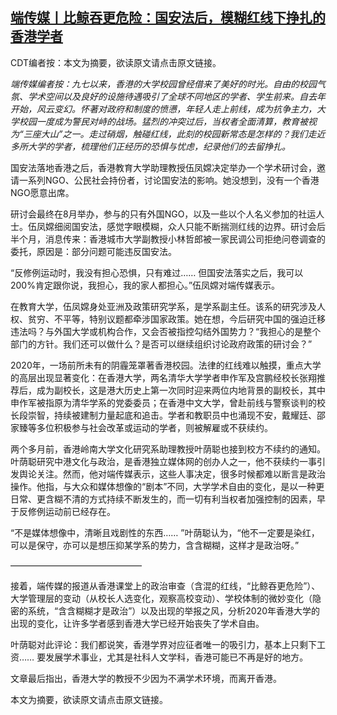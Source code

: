 <!--1605525291000-->
[端传媒丨比鲸吞更危险：国安法后，模糊红线下挣扎的香港学者](https://chinadigitaltimes.net/chinese/2020/11/%e7%ab%af%e4%bc%a0%e5%aa%92%e4%b8%a8%e6%af%94%e9%b2%b8%e5%90%9e%e6%9b%b4%e5%8d%b1%e9%99%a9%ef%bc%9a%e5%9b%bd%e5%ae%89%e6%b3%95%e5%90%8e%ef%bc%8c%e6%a8%a1%e7%b3%8a%e7%ba%a2%e7%ba%bf%e4%b8%8b%e6%8c%a3/)
------

<p>CDT编者按：本文为摘要，欲读原文请点击原文链接。</p><p><em>端传媒编者按：九七以来，香港的大学校园曾经借来了美好的时光。自由的校园气氛、学术空间以及良好的设施待遇吸引了全球不同地区的学者、学生前来。自去年开始，风云变幻。怀著对政府和制度的愤懑，年轻人走上前线，成为抗争主力，大学校园一度成为警民对峙的战场。猛烈的冲突过后，当权者全面清算，教育被视为“三座大山”之一。走过硝烟，触碰红线，此刻的校园新常态是怎样的？我们走近多所大学的学者，梳理他们正经历的恐惧与忧虑，纪录他们的去留挣扎。</em></p><p>国安法落地香港之后，香港教育大学助理教授伍凤嫦决定举办一个学术研讨会，邀请一系列NGO、公民社会持份者，讨论国安法的影响。她没想到，没有一个香港NGO愿意出席。</p><p>研讨会最终在8月举办，参与的只有外国NGO，以及一些以个人名义参加的社运人士。伍凤嫦细阅国安法，感觉字眼模糊，众人只能不断揣测红线的边界。研讨会后半个月，消息传来：香港城市大学副教授小林哲郎被一家民调公司拒绝问卷调查的委托，原因是：部分问题可能违反国安法。</p><p>“反修例运动时，我没有担心恐惧，只有难过…… 但国安法落实之后，我可以200%肯定跟你说，我担心，我的家人都担心。”伍凤嫦对端传媒表示。</p><p>在教育大学，伍凤嫦身处亚洲及政策研究学系，是学系副主任。该系的研究涉及人权、贫穷、不平等，特别议题都牵涉国家政策。她在想，今后研究中国的强迫迁移违法吗？与外国大学或机构合作，又会否被指控勾结外国势力？“我担心的是整个部门的方针。我们还可以做什么？是否可以继续组织讨论政府政策的研讨会？”</p><p>2020年，一场前所未有的阴霾笼罩著香港校园。法律的红线难以触摸，重点大学的高层出现显著变化：在香港大学，两名清华大学学者申作军及宫鹏经校长张翔推荐后，成为副校长，这是港大历史上第一次同时迎来两位内地背景的副校长，其中申作军被指原为清华学系的党委委员；在香港中文大学，曾赴前线与警察谈判的校长段崇智，持续被建制力量起底和追击。学者和教职员中也涌现不安，戴耀廷、邵家臻等多位积极参与社会改革或运动的学者，则被解雇或不获续约。</p><p>两个多月前，香港岭南大学文化研究系助理教授叶荫聪也接到校方不续约的通知。叶荫聪研究中港文化与政治，是香港独立媒体网的创办人之一，他不获续约一事引发舆论关注。然而，他对端传媒表示，这些人事决定，很多时候都难以断言是政治操作。他指，与大众和媒体想像的“剧本”不同，大学学术自由的变化，是以一种更日常、更含糊不清的方式持续不断发生的，而一切有利当权者加强控制的因素，早于反修例运动前已经存在。</p><p>“不是媒体想像中，清晰且戏剧性的东西…… ”叶荫聪认为，“他不一定要是染红，可以是保守，亦可以是想压抑某学系的势力，含含糊糊，这样才是政治呀。”</p><p>———————————————</p><p>接着，端传媒的报道从香港课堂上的政治审查（含混的红线，“比鲸吞更危险”）、大学管理层的变动（从校长人选变化，观察高校变动）、学校体制的微妙变化（隐密的系统，“含含糊糊才是政治”）以及出现的举报之风，分析2020年香港大学的出现的变化，让许多学者感到香港大学已经开始丧失了学术自由。</p><p>叶荫聪对此评论：我们都说笑，香港学界对应征者唯一的吸引力，基本上只剩下工资…… 要发展学术事业，尤其是社科人文学科，香港可能已不再是好的地方。</p><p>文章最后指出，香港大学的教授不少因为不满学术环境，而离开香港。</p><p>本文为摘要，欲读原文请点击原文链接。</p>
